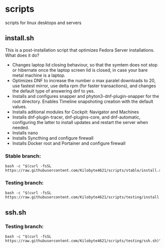 # scripts
 scripts for linux desktops and servers

## install.sh

This is a post-installation script that optimizes Fedora Server installations. What does it do?

- Changes laptop lid closing behaviour, so that the symtem does not stop or hibernate once the laptop screen lid is closed, in case your bare metal machine is a laptop.
- Optimizes DNF to increase the number o max paralel downloads to 20, use fastest mirror, use delta rpm (for faster transactions), and changes the default type of answering dnf to yes.
- Installs and configures snapper and phyton3-dnf-plugin-snapper for the root directory. Enables Timeline snapshoting creation with the default values.
- Installs aditional modules for Cockpit: Navigator and Machines
- Installs dnf-plugin-tracer, dnf-plugins-core, and dnf-automatic, configuring the latter to install updates and restart the server when needed.
- Installs nano
- Installs Syncthing and configure firewall
- Installs Docker root and Portainer and configure firewall

### Stable branch:
```
bash -c "$(curl -fsSL https://raw.githubusercontent.com/Kilobyte4621/scripts/stable/install.sh)"
```
### Testing branch:
```
bash -c "$(curl -fsSL https://raw.githubusercontent.com/Kilobyte4621/scripts/testing/install.sh)"
```

## ssh.sh

### Testing branch:
```
bash -c "$(curl -fsSL https://raw.githubusercontent.com/Kilobyte4621/scripts/testing/ssh.sh)"
```
